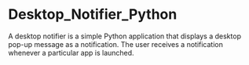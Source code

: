 # Desktop_Notifier_Python
A desktop notifier is a simple Python application that displays a desktop pop-up message as a notification. The user receives a notification whenever a particular app is launched.
